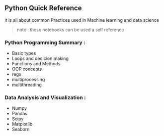 ## Python Quick Reference 
it is all about common Practices used in Machine learning and data science 
> note : these notebooks can be used a self reference 
### Python Programming Summary : 
* Basic types 
* Loops and decicion making
* Functions and Methods
* OOP concepts
* regx
* multiprocessing
* multithreading

### Data Analysis and Visualization : 
* Numpy
* Pandas
* Scipy
* Matplotlib
* Seaborn

